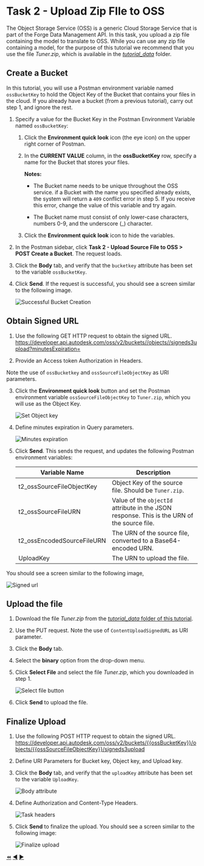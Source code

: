 # Task 2 - Upload Zip FIle to OSS

The Object Storage Service (OSS) is a generic Cloud Storage Service that is part of the Forge Data Management API. In this task, you upload a zip file containing the model to translate to OSS. While you can use any zip file containing a model, for the purpose of this tutorial we recommend that you use the file *Tuner.zip*, which is available in the [*tutorial_data*](../tutorial_data) folder.

## Create a Bucket

In this tutorial, you will use a Postman environment variable named `ossBucketKey` to hold the Object Key of the Bucket that contains your files in the cloud. If you already have a bucket (from a previous tutorial), carry out step 1, and ignore the rest.

1. Specify a value for the Bucket Key in the Postman Environment Variable named `ossBucketKey`:

    1. Click the **Environment quick look** icon (the eye icon) on the upper right corner of Postman.

    2. In the **CURRENT VALUE** column, in the **ossBucketKey** row, specify a name for the Bucket that stores your files.

        **Notes:**  
        - The Bucket name needs to be unique throughout the OSS service. if a Bucket with the name you specified already exists, the system will return a `409` conflict error in step 5. If you receive this error, change the value of this variable and try again.

        - The Bucket name must consist of only lower-case characters, numbers 0-9, and the underscore (_) character.

    3. Click the **Environment quick look** icon to hide the variables.

4. In the Postman sidebar, click **Task 2 - Upload Source File to OSS > POST Create a Bucket**. The request loads.

5. Click the **Body** tab, and verify that the `bucketkey` attribute has been set to the variable `ossBucketKey`.

5. Click **Send**. If the request is successful, you should see a screen similar to the following image.

   ![Successful Bucket Creation](../images/task2_creat_bucket_tt2.png "Successful Bucket Creation")
    
## Obtain Signed URL

1. Use the following GET HTTP request to obtain the signed URL. https://developer.api.autodesk.com/oss/v2/buckets//objects//signeds3upload?minutesExpiration= 

2. Provide an Access token Authorization in Headers.

Note the use of `ossBucketkey` and `ossSourceFileObjectKey` as URI parameters.

3. Click the **Environment quick look** button and set the Postman environment variable `ossSourceFileObjectKey` to `Tuner.zip`, which you will use as the Object Key.

   ![Set Object key](../images/task2_variable_for_URL_tt2.png "Set Object Key")

4. Define minutes expiration in Query parameters.

   ![Minutes expiration](../images/task2_minutes_expiration_tt2.png "Minutes expiration")

5. Click **Send**. This sends the request, and updates the following Postman environment variables:

   | Variable Name              | Description                                                                                 |
   |----------------------------|---------------------------------------------------------------------------------------------|
   | t2_ossSourceFileObjectKey  | Object Key of the source file. Should be `Tuner.zip`.                                         |
   | t2_ossSourceFileURN        | Value of the `objectId` attribute in the JSON response. This is the URN of the source file. |
   | t2_ossEncodedSourceFileURN | The URN of the source file, converted to a Base64-encoded URN.                              |
   | UploadKey | The URN to upload the file.                                                                                  |  
   
You should see a screen similar to the following image,
    
   ![Signed url](../images/task2_obtain_signed_url_tt2.png "Signed url")
   
## Upload the file

1. Download the file *Tuner.zip* from the [*tutorial_data* folder of this tutorial](../tutorial_data).

2. Use the PUT request. Note the use of `ContentUploadSignedURL` as URI parameter.

3. Click the **Body** tab.

4. Select the **binary** option from the drop-down menu.

5. Click **Select File** and select the file *Tuner.zip*, which you downloaded in step 1.

   ![Select file button](../images/task2_upload_file_tt2.png "Select file button")
   
6. Click **Send** to upload the file.

## Finalize Upload

1. Use the following POST HTTP request to obtain the signed URL.
https://developer.api.autodesk.com/oss/v2/buckets/{{ossBucketKey}}/objects/{{ossSourceFileObjectKey}}/signeds3upload

2. Define URI Parameters for Bucket key, Object key, and Upload key.

3. Click the **Body** tab, and verify that the `uploadKey` attribute has been set to the variable `UploadKey`.

   ![Body attribute](../images/task2_body_attribute_tt2.png "Body attribute")

4. Define Authorization and Content-Type Headers.

   ![Task headers](../images/task2_header_tt2.png "Task headers")

5. Click **Send** to finalize the upload.
You should see a screen similar to the following image:

   ![Finalize upload](../images/task2_finalize_upload_tt2.png "Finalize upload")


[:rewind:](../readme.md "readme.md") [:arrow_backward:](task-1.md "Previous task") [:arrow_forward:](task-3.md "Next task")

